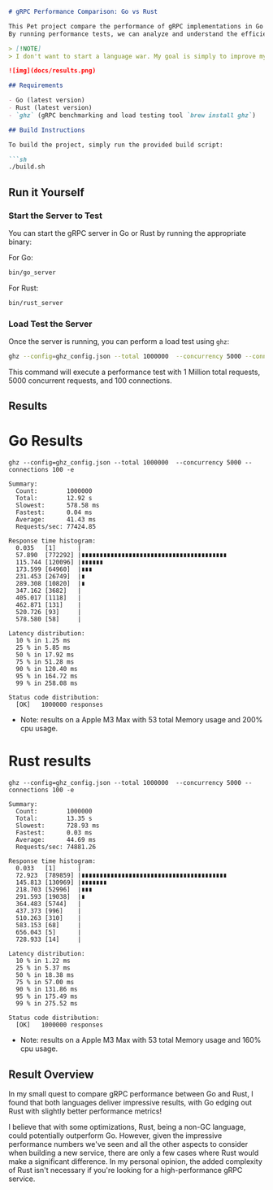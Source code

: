 ```markdown
# gRPC Performance Comparison: Go vs Rust

This Pet project compare the performance of gRPC implementations in Go and Rust (using Tonic). 
By running performance tests, we can analyze and understand the efficiency and speed of gRPC servers written in these two languages.

> [!NOTE]  
> I don't want to start a language war. My goal is simply to improve my understanding to make better decisions in terms of technology.

![img](docs/results.png)

## Requirements

- Go (latest version)
- Rust (latest version)
- `ghz` (gRPC benchmarking and load testing tool `brew install ghz`)

## Build Instructions

To build the project, simply run the provided build script:

```sh
./build.sh
```

## Run it Yourself

### Start the Server to Test

You can start the gRPC server in Go or Rust by running the appropriate binary:

For Go:
```sh
bin/go_server
```

For Rust:
```sh
bin/rust_server
```

### Load Test the Server

Once the server is running, you can perform a load test using `ghz`:

```sh
ghz --config=ghz_config.json --total 1000000  --concurrency 5000 --connections 100 -e
```

This command will execute a performance test with 1 Million total requests, 5000 concurrent requests, and 100 connections.


## Results

# Go Results
```
ghz --config=ghz_config.json --total 1000000  --concurrency 5000 --connections 100 -e

Summary:
  Count:        1000000
  Total:        12.92 s
  Slowest:      578.58 ms
  Fastest:      0.04 ms
  Average:      41.43 ms
  Requests/sec: 77424.85

Response time histogram:
  0.035   [1]      |
  57.890  [772292] |∎∎∎∎∎∎∎∎∎∎∎∎∎∎∎∎∎∎∎∎∎∎∎∎∎∎∎∎∎∎∎∎∎∎∎∎∎∎∎∎
  115.744 [120096] |∎∎∎∎∎∎
  173.599 [64960]  |∎∎∎
  231.453 [26749]  |∎
  289.308 [10820]  |∎
  347.162 [3682]   |
  405.017 [1118]   |
  462.871 [131]    |
  520.726 [93]     |
  578.580 [58]     |

Latency distribution:
  10 % in 1.25 ms 
  25 % in 5.85 ms 
  50 % in 17.92 ms 
  75 % in 51.28 ms 
  90 % in 120.40 ms 
  95 % in 164.72 ms 
  99 % in 258.08 ms 

Status code distribution:
  [OK]   1000000 responses   
```

* Note: results on a Apple M3 Max with 53 total Memory usage and 200% cpu usage.


# Rust results

```
ghz --config=ghz_config.json --total 1000000  --concurrency 5000 --connections 100 -e

Summary:
  Count:        1000000
  Total:        13.35 s
  Slowest:      728.93 ms
  Fastest:      0.03 ms
  Average:      44.69 ms
  Requests/sec: 74881.26

Response time histogram:
  0.033   [1]      |
  72.923  [789859] |∎∎∎∎∎∎∎∎∎∎∎∎∎∎∎∎∎∎∎∎∎∎∎∎∎∎∎∎∎∎∎∎∎∎∎∎∎∎∎∎
  145.813 [130969] |∎∎∎∎∎∎∎
  218.703 [52996]  |∎∎∎
  291.593 [19038]  |∎
  364.483 [5744]   |
  437.373 [996]    |
  510.263 [310]    |
  583.153 [68]     |
  656.043 [5]      |
  728.933 [14]     |

Latency distribution:
  10 % in 1.22 ms 
  25 % in 5.37 ms 
  50 % in 18.38 ms 
  75 % in 57.00 ms 
  90 % in 131.86 ms 
  95 % in 175.49 ms 
  99 % in 275.52 ms 

Status code distribution:
  [OK]   1000000 responses   

```
* Note: results on a Apple M3 Max with 53 total Memory usage and 160% cpu usage.

## Result Overview

In my small quest to compare gRPC performance between Go and Rust, I found that both languages deliver impressive results, with Go edging out Rust with slightly better performance metrics!

I believe that with some optimizations, Rust, being a non-GC language, could potentially outperform Go. However, given the impressive performance numbers we've seen and all the other aspects to consider when building a new service, there are only a few cases where Rust would make a significant difference. In my personal opinion, the added complexity of Rust isn't necessary if you're looking for a high-performance gRPC service.
